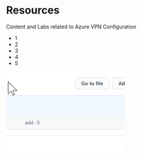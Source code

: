 # Resources
Content and Labs related to Azure VPN Configuration
- 1
- 2
- 3
- 4
- 5

![](2021-01-29-18-44-48.png)